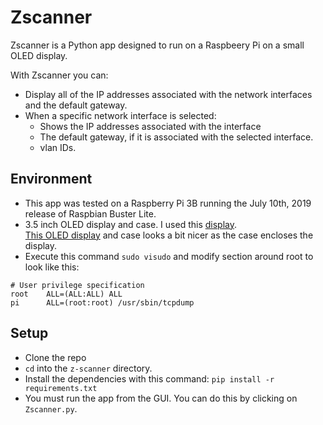 # Zscanner
Zscanner is a Python app designed to run on a Raspbeery Pi on a small OLED display.

With Zscanner you can:
* Display all of the IP addresses associated with the network interfaces and the default gateway.
* When a specific network interface is selected:
  * Shows the IP addresses associated with the interface
  * The default gateway, if it is associated with the selected interface.
  * vlan IDs.
  
  
##  Environment
* This app was tested on a Raspberry Pi 3B running the July 10th, 2019 release of Raspbian Buster Lite.
* 3.5 inch OLED display and case.  I used this [display](https://www.amazon.com/gp/product/B07DWSQMKR/ref=ppx_yo_dt_b_asin_title_o01_s00?ie=UTF8&psc=1).  
[This OLED display](https://www.amazon.com/Raspberry-320x480-Monitor-Raspbian-RetroPie/dp/B07N38B86S/ref=sr_1_1?keywords=for+Raspberry+Pi+3+B%2B+3.5+inch+Touch+Screen+with+Case%2C+320x480+Pixel+Monitor+TFT+LCD+Game+Display+%5BSupport+Raspbian%2C+Ubuntu%2C+Kali%2C+RetroPie+System%5D&qid=1565227362&s=electronics&sr=1-1) 
and case looks a bit nicer as the case encloses the display.
* Execute this command `sudo visudo` and modify section around root to look like this:
```
# User privilege specification
root    ALL=(ALL:ALL) ALL
pi      ALL=(root:root) /usr/sbin/tcpdump
```

## Setup
* Clone the repo
* `cd` into the `z-scanner` directory.
* Install the dependencies with this command: ```pip install -r requirements.txt```
* You must run the app from the GUI.  You can do this by clicking on ```Zscanner.py```.  
